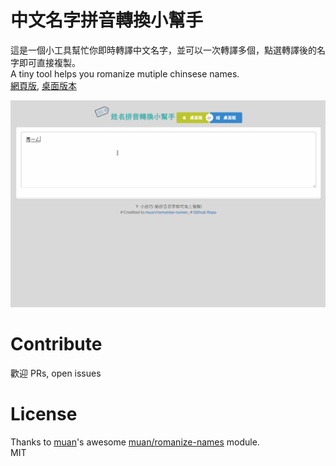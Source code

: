 # 中文名字拼音轉換小幫手
這是一個小工具幫忙你即時轉譯中文名字，並可以一次轉譯多個，點選轉譯後的名字即可直接複製。    
A tiny tool helps you romanize mutiple chinsese names.  
[網頁版](http://electronize.github.io/romanize/), [桌面版本](https://github.com/electronize/romanize-names-desktop)

![](https://raw.githubusercontent.com/electronize/romanize/gh-pages/media/record.gif)

Contribute
==
歡迎 PRs, open issues

License
==
Thanks to [muan](https://github.com/muan)'s awesome [muan/romanize-names](https://github.com/muan/romanize-names) module.  
MIT
